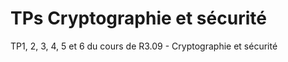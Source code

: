 # TPs Cryptographie et sécurité

TP1, 2, 3, 4, 5 et 6 du cours de R3.09 - Cryptographie et sécurité
